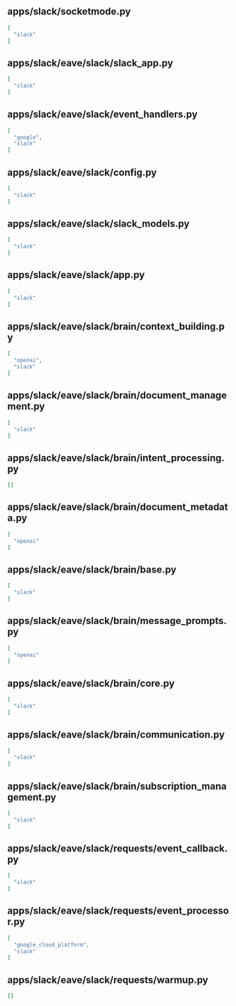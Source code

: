 ## apps/slack/socketmode.py

```json
[
  "slack"
]
```

## apps/slack/eave/slack/slack_app.py

```json
[
  "slack"
]
```

## apps/slack/eave/slack/event_handlers.py

```json
[
  "google",
  "slack"
]
```

## apps/slack/eave/slack/config.py

```json
[
  "slack"
]
```

## apps/slack/eave/slack/slack_models.py

```json
[
  "slack"
]
```

## apps/slack/eave/slack/app.py

```json
[
  "slack"
]
```

## apps/slack/eave/slack/brain/context_building.py

```json
[
  "openai",
  "slack"
]
```

## apps/slack/eave/slack/brain/document_management.py

```json
[
  "slack"
]
```

## apps/slack/eave/slack/brain/intent_processing.py

```json
[]
```

## apps/slack/eave/slack/brain/document_metadata.py

```json
[
  "openai"
]
```

## apps/slack/eave/slack/brain/base.py

```json
[
  "slack"
]
```

## apps/slack/eave/slack/brain/message_prompts.py

```json
[
  "openai"
]
```

## apps/slack/eave/slack/brain/core.py

```json
[
  "slack"
]
```

## apps/slack/eave/slack/brain/communication.py

```json
[
  "slack"
]
```

## apps/slack/eave/slack/brain/subscription_management.py

```json
[
  "slack"
]
```

## apps/slack/eave/slack/requests/event_callback.py

```json
[
  "slack"
]
```

## apps/slack/eave/slack/requests/event_processor.py

```json
[
  "google_cloud_platform",
  "slack"
]
```

## apps/slack/eave/slack/requests/warmup.py

```json
[]
```

